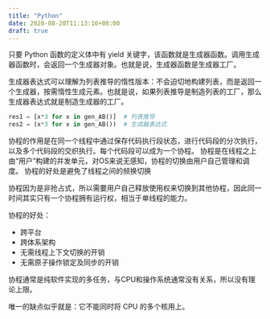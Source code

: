 ```yaml
---
title: "Python"
date: 2020-08-20T11:13:16+08:00
draft: true
---
```


只要 Python 函数的定义体中有 yield 关键字，该函数就是生成器函数。调用生成器函数时，会返回一个生成器对象。也就是说，生成器函数是生成器工厂。

生成器表达式可以理解为列表推导的惰性版本：不会迫切地构建列表，而是返回一个生成器，按需惰性生成元素。也就是说，如果列表推导是制造列表的工厂，那么生成器表达式就是制造生成器的工厂。
```python
res1 = [x*3 for x in gen_AB()]  # 列表推导
res2 = (x*3 for x in gen_AB())  # 生成器表达式
```

协程的作用是在同一个线程中通过保存代码执行段状态，进行代码段的分次执行，以及多个代码段的交织执行。每个代码段可以成为一个协程。
协程是在线程之上由“用户”构建的并发单元，对OS来说无感知，协程的切换由用户自己管理和调度。
协程的好处是避免了线程之间的频换切换

协程因为是非抢占式，所以需要用户自己释放使用权来切换到其他协程，因此同一时间其实只有一个协程拥有运行权，相当于单线程的能力。

协程的好处：
- 跨平台
- 跨体系架构
- 无需线程上下文切换的开销
- 无需原子操作锁定及同步的开销

协程通常是纯软件实现的多任务，与CPU和操作系统通常没有关系，所以没有理论上限。

唯一的缺点似乎就是：它不能同时将 CPU 的多个核用上。